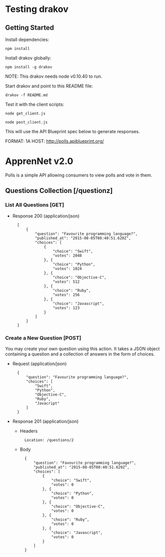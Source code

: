 # Testing drakov
## Getting Started

Install dependencies:
```
npm install
```

Install drakov globally:
```
npm install -g drakov
```

NOTE: This drakov needs node v0.10.40 to run.

Start drakov and point to this README file:

```
drakov -f README.md
```

Test it with the client scripts:

```
node get_client.js
```

```
node post_client.js
```

This will use the API Blueprint spec below to generate responses.


FORMAT: 1A
HOST: http://polls.apiblueprint.org/

# ApprenNet v2.0

Polls is a simple API allowing consumers to view polls and vote in them.

## Questions Collection [/questionz]

### List All Questions [GET]

+ Response 200 (application/json)

        [
            {
                "question": "Favourite programming language?",
                "published_at": "2015-08-05T08:40:51.620Z",
                "choices": [
                    {
                        "choice": "Swift",
                        "votes": 2048
                    }, {
                        "choice": "Python",
                        "votes": 1024
                    }, {
                        "choice": "Objective-C",
                        "votes": 512
                    }, {
                        "choice": "Ruby",
                        "votes": 256
                    }, {
                        "choice": "Javascript",
                        "votes": 123
                    }
                ]
            }
        ]

### Create a New Question [POST]

You may create your own question using this action. It takes a JSON
object containing a question and a collection of answers in the
form of choices.

+ Request (application/json)

        {
            "question": "Favourite programming language?",
            "choices": [
                "Swift",
                "Python",
                "Objective-C",
                "Ruby",
                "Javacript"
            ]
        }

+ Response 201 (application/json)

    + Headers

            Location: /questions/2

    + Body

            {
                "question": "Favourite programming language?",
                "published_at": "2015-08-05T08:40:51.620Z",
                "choices": [
                    {
                        "choice": "Swift",
                        "votes": 0
                    }, {
                        "choice": "Python",
                        "votes": 0
                    }, {
                        "choice": "Objective-C",
                        "votes": 0
                    }, {
                        "choice": "Ruby",
                        "votes": 0
                    }, {
                        "choice": "Javascript",
                        "votes": 0
                    }
                ]
            }


